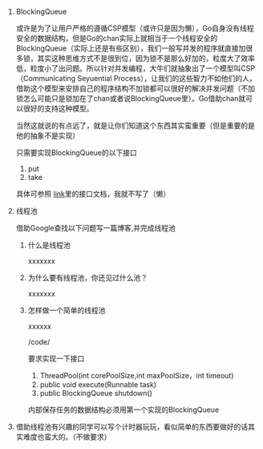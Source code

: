 1.   BlockingQueue

     或许是为了让用户严格的遵循CSP模型（或许只是因为懒），Go自身没有线程安全的数据结构，但是Go的chan实际上就相当于一个线程安全的BlockingQueue（实际上还是有些区别），我们一般写并发的程序就直接加很多锁，其实这种思维方式不是很到位，因为锁不是那么好加的，粒度大了效率低，粒度小了出问题。所以针对并发编程，大牛们就抽象出了一个模型叫CSP（Communicating Seyuential Process），让我们的这些智力不如他们的人，借助这个模型来安排自己的程序结构不加锁都可以很好的解决并发问题（不加锁怎么可能只是锁加在了chan或者说BlockingQueue里）。Go借助chan就可以很好的支持这种模型。

     当然这就说的有点远了，就是让你们知道这个东西其实蛮重要（但是重要的是他的抽象不是实现）

     只需要实现BlockingQueue的以下接口

     1.   put
     2.   take

     具体可参照 [link](https://docs.oracle.com/javase/7/docs/api/java/util/concurrent/BlockingQueue.html)里的接口文档，我就不写了（懒）

2.   线程池

     借助Google查找以下问题写一篇博客,并完成线程池

     1.   什么是线程池

          xxxxxxx

     2.   为什么要有线程池，你还见过什么池？

          xxxxxxx

     3.   怎样做一个简单的线程池

          xxxxxx

          /code/

          要求实现一下接口

          1.   ThreadPool(int corePoolSize,int maxPoolSize，int timeout)
          2.   public void execute(Runnable task)
          3.   public BlockingQueue shutdown()

          内部保存任务的数据结构必须用第一个实现的BlockingQueue

2.   借助线程池有兴趣的同学可以写个计时器玩玩，看似简单的东西要做好的话其实难度也蛮大的。（不做要求）
